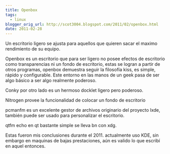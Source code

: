 ```yaml
---
title: Openbox
tags:
  - linux
blogger_orig_url: http://scot3004.blogspot.com/2011/02/openbox.html
date: 2011-02-28
---
```


Un escritorio ligero se ajusta para aquellos que quieren sacar el maximo rendimiento de su equipo.

Openbox es un escritorio que para ser ligero no posee efectos de escritorio como transparencias ni un fondo de escritorio, estas se logran a partir de otros programas, openbox demuestra seguir la filosofía kiss, es simple, rápido y configurable. Este entorno en las manos de un geek pasa de ser algo básico a ser algo realmente poderoso.

Conky por otro lado es un hermoso docklet ligero pero poderoso.

Nitrogen provee la funcionalidad de colocar un fondo de escritorio

pcmanfm es un excelente gestor de archivos originario del proyecto lxde, también puede ser usado para personalizar el escritorio.

qtfm echo en qt bastante simple se lleva bn con xdg.

Estas fueron mis conclusiones durante el 2011. actualmente uso KDE, sin embargo en maquinas de bajas prestaciones, aún es valido lo que escribí en aquel entonces.
